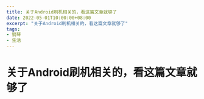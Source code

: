 ```yaml
---
title: 关于Android刷机相关的，看这篇文章就够了
date: 2022-05-01T10:00:00+08:00
excerpt: "关于Android刷机相关的，看这篇文章就够了"
tags:
- 钢琴
- 生活
---
```

# 关于Android刷机相关的，看这篇文章就够了